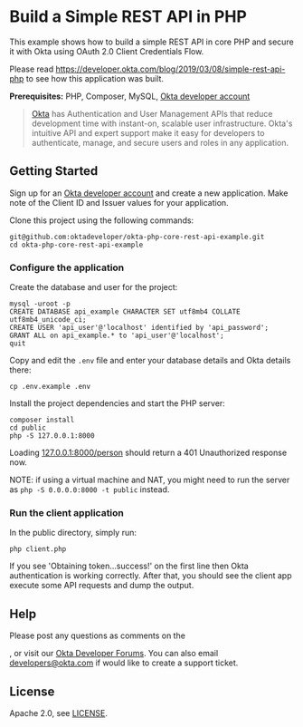 # Build a Simple REST API in PHP

This example shows how to build a simple REST API in core PHP and secure it with Okta using OAuth 2.0 Client Credentials Flow.

Please read https://developer.okta.com/blog/2019/03/08/simple-rest-api-php to see how this application was built.

**Prerequisites:** PHP, Composer, MySQL, [Okta developer account](https://developer.okta.com/)

> [Okta](https://developer.okta.com) has Authentication and User Management APIs that reduce development time with instant-on, scalable user infrastructure. Okta's intuitive API and expert support make it easy for developers to authenticate, manage, and secure users and roles in any application.

## Getting Started

Sign up for an [Okta developer account](https://developer.okta.com) and create a new application. Make note of the Client ID and Issuer values for your application.

Clone this project using the following commands:

```
git@github.com:oktadeveloper/okta-php-core-rest-api-example.git
cd okta-php-core-rest-api-example
```

### Configure the application

Create the database and user for the project:

```
mysql -uroot -p
CREATE DATABASE api_example CHARACTER SET utf8mb4 COLLATE utf8mb4_unicode_ci;
CREATE USER 'api_user'@'localhost' identified by 'api_password';
GRANT ALL on api_example.* to 'api_user'@'localhost';
quit
```

Copy and edit the `.env` file and enter your database details and Okta details there:

```
cp .env.example .env
```

Install the project dependencies and start the PHP server:

```
composer install
cd public
php -S 127.0.0.1:8000
```

Loading [127.0.0.1:8000/person](127.0.0.1:8000/person) should return a 401 Unauthorized response now.

NOTE: if using a virtual machine and NAT, you might need to run the server as `php -S 0.0.0.0:8000 -t public` instead.

### Run the client application

In the public directory, simply run:

```
php client.php
```

If you see 'Obtaining token...success!' on the first line then Okta authentication is working correctly. After that, you should see the client app execute some API requests and dump the output.

## Help

Please post any questions as comments on the <article link>, or visit our [Okta Developer Forums](https://devforum.okta.com/). You can also email developers@okta.com if would like to create a support ticket.

## License

Apache 2.0, see [LICENSE](LICENSE).

